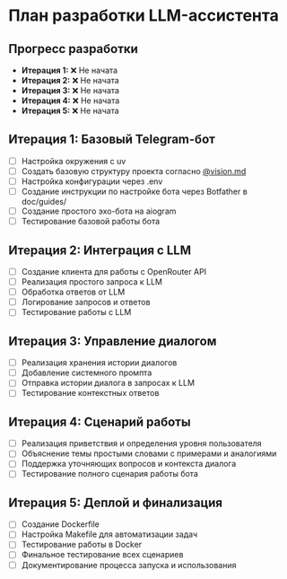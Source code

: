 # План разработки LLM-ассистента

## Прогресс разработки
- **Итерация 1:** ❌ Не начата
- **Итерация 2:** ❌ Не начата
- **Итерация 3:** ❌ Не начата
- **Итерация 4:** ❌ Не начата
- **Итерация 5:** ❌ Не начата

## Итерация 1: Базовый Telegram-бот
- [ ] Настройка окружения с uv
- [ ] Создать базовую структуру проекта согласно [@vision.md](vision.md)
- [ ] Настройка конфигурации через .env
- [ ] Создание инструкции по настройке бота через Botfather в doc/guides/
- [ ] Создание простого эхо-бота на aiogram
- [ ] Тестирование базовой работы бота

## Итерация 2: Интеграция с LLM
- [ ] Создание клиента для работы с OpenRouter API
- [ ] Реализация простого запроса к LLM
- [ ] Обработка ответов от LLM
- [ ] Логирование запросов и ответов
- [ ] Тестирование работы с LLM

## Итерация 3: Управление диалогом
- [ ] Реализация хранения истории диалогов
- [ ] Добавление системного промпта
- [ ] Отправка истории диалога в запросах к LLM
- [ ] Тестирование контекстных ответов

## Итерация 4: Сценарий работы
- [ ] Реализация приветствия и определения уровня пользователя
- [ ] Объяснение темы простыми словами с примерами и аналогиями
- [ ] Поддержка уточняющих вопросов и контекста диалога
- [ ] Тестирование полного сценария работы бота

## Итерация 5: Деплой и финализация
- [ ] Создание Dockerfile
- [ ] Настройка Makefile для автоматизации задач
- [ ] Тестирование работы в Docker
- [ ] Финальное тестирование всех сценариев
- [ ] Документирование процесса запуска и использования